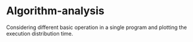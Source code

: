 # Algorithm-analysis
Considering different basic operation in a single program and plotting the execution distribution time.
